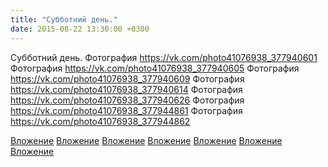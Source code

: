 ```yaml
---
title: "Субботний день."
date: 2015-08-22 13:30:00 +0300
---
```


Субботний день.
Фотография
https://vk.com/photo41076938_377940601
Фотография
https://vk.com/photo41076938_377940605
Фотография
https://vk.com/photo41076938_377940609
Фотография
https://vk.com/photo41076938_377940614
Фотография
https://vk.com/photo41076938_377940626
Фотография
https://vk.com/photo41076938_377944861
Фотография
https://vk.com/photo41076938_377944862

[Вложение](https://vk.com/photo41076938_377940601)
[Вложение](https://vk.com/photo41076938_377940605)
[Вложение](https://vk.com/photo41076938_377940609)
[Вложение](https://vk.com/photo41076938_377940614)
[Вложение](https://vk.com/photo41076938_377940626)
[Вложение](https://vk.com/photo41076938_377944861)
[Вложение](https://vk.com/photo41076938_377944862)
